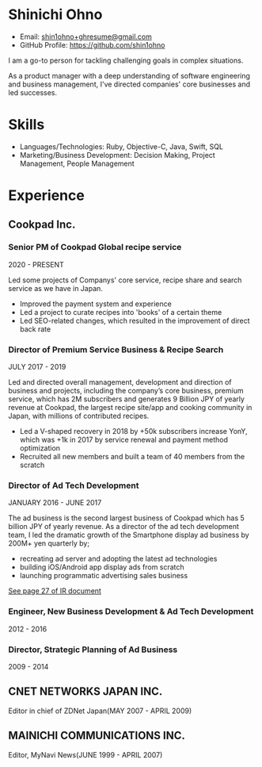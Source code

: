 # Shinichi Ohno

- Email: shin1ohno+ghresume@gmail.com
- GitHub Profile: https://github.com/shin1ohno

I am a go-to person for tackling challenging goals in complex situations.

As a product manager with a deep understanding of software engineering and business management, I've directed companies' core businesses and led successes.

# Skills

- Languages/Technologies: Ruby, Objective-C, Java, Swift, SQL
- Marketing/Business Development: Decision Making, Project Management, People Management

# Experience

## Cookpad Inc.

### Senior PM of Cookpad Global recipe service

2020 - PRESENT

Led some projects of Companys' core service, recipe share and search service as we have in Japan.

- Improved the payment system and experience
- Led a project to curate recipes into 'books' of a certain theme
- Led SEO-related changes, which resulted in the improvement of direct back rate

### Director of Premium Service Business & Recipe Search

JULY 2017 - 2019

Led and directed overall management, development and direction of business and projects, including the company’s core business, premium service, which has 2M subscribers and generates 9 Billion JPY of yearly revenue at Cookpad, the largest recipe site/app and cooking community in Japan, with millions of contributed recipes. 

- Led a V-shaped recovery in 2018 by +50k subscribers increase YonY, which was +1k in 2017 by service renewal and payment method optimization
- Recruited all new members and built a team of 40 members from the scratch

### Director of Ad Tech Development

JANUARY  2016 - JUNE 2017

The ad business is the second largest business of Cookpad which has 5 billion JPY of yearly revenue. As a director of the ad tech development team,  I led the dramatic growth of the Smartphone display ad business by 200M+ yen quarterly by;

- recreating ad server and adopting the latest ad technologies
- building iOS/Android app display ads from scratch
- launching programmatic advertising sales business

[See page 27 of IR document](https://pdf.irpocket.com/C2193/Wc5N/Cdi4/Rx1y.pdf)

### Engineer, New Business Development & Ad Tech Development

2012 - 2016

### Director, Strategic Planning of Ad Business

2009 - 2014

## CNET NETWORKS JAPAN INC.

Editor in chief of ZDNet Japan(MAY 2007 - APRIL 2009)

## MAINICHI COMMUNICATIONS INC.

Editor, MyNavi News(JUNE 1999 - APRIL 2007)
